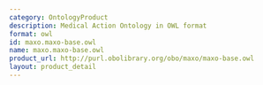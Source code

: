 ```yaml
---
category: OntologyProduct
description: Medical Action Ontology in OWL format
format: owl
id: maxo.maxo-base.owl
name: maxo.maxo-base.owl
product_url: http://purl.obolibrary.org/obo/maxo/maxo-base.owl
layout: product_detail
---
```

